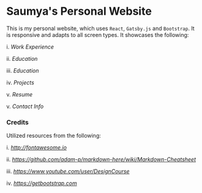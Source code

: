 # Saumya's Personal Website

This is my personal website, which uses ```React```, ```Gatsby.js``` and ```Bootstrap```. It is responsive and adapts to all screen types. It showcases the following:

i. *Work Experience*

ii. *Education*

iii. *Education*

iv. *Projects*

v. *Resume*

v. *Contact Info*

### Credits

Utilized resources from the following:

i. *http://fontawesome.io*

ii. *https://github.com/adam-p/markdown-here/wiki/Markdown-Cheatsheet*

iii. *https://www.youtube.com/user/DesignCourse*

iv. *https://getbootstrap.com*
